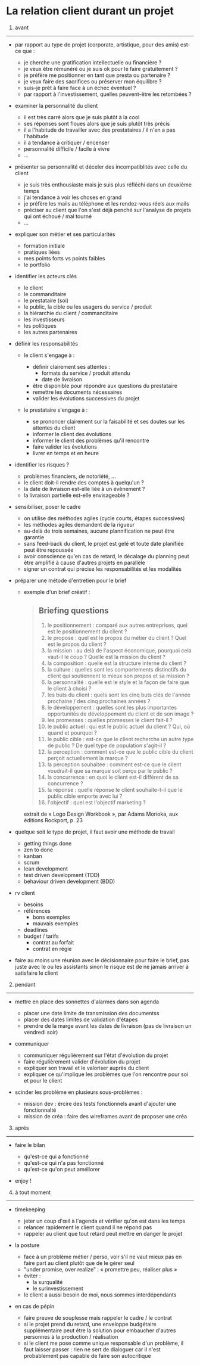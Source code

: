 La relation client durant un projet
===================================

1) avant
--------

-   par rapport au type de projet (corporate, artistique, pour des amis) est-ce que :
    -   je cherche une gratification intellectuelle ou financière ?
    -   je veux être rémunéré ou je suis ok pour le faire gratuitement ?
    -   je préfère me positionner en tant que presta ou partenaire ?
    -   je veux faire des sacrifices ou préserver mon équilibre ?
    -   suis-je prêt à faire face à un échec éventuel ?
    -   par rapport à l'investissement, quelles peuvent-être les retombées ?

-   examiner la personnalité du client
    -   il est très carré alors que je suis plutôt à la cool
    -   ses réponses sont floues alors que je suis plutôt très précis
    -   il a l'habitude de travailler avec des prestataires / il n'en a pas l'habitude
    -   il a tendance à critiquer / encenser
    -   personnalité difficile / facile à vivre
    -   ...

-   présenter sa personnalité et déceler des incompatiblités avec celle du client
    -   je suis très enthousiaste mais je suis plus réfléchi dans un deuxième temps
    -   j'ai tendance à voir les choses en grand
    -   je préfère les mails au téléphone et les rendez-vous réels aux mails
    -   préciser au client que l'on s'est déjà penché sur l'analyse de projets qui ont échoué / mal tourné
    -   ...

-   expliquer son métier et ses particularités
    -   formation initiale
    -   pratiques liées
    -   mes points forts vs points faibles
    -   le portfolio

-   identifier les acteurs clés
    -   le client
    -   le commanditaire
    -   le prestataire (soi)
    -   le public, la cible ou les usagers du service / produit
    -   la hiérarchie du client / commanditaire
    -   les investisseurs
    -   les politiques
    -   les autres partenaires

-   définir les responsabilités

    -   le client s'engage à :
        -   définir clairement ses attentes :
            -   formats du service / produit attendu
            -   date de livraison
        -   être disponible pour répondre aux questions du prestataire
        -   remettre les documents nécessaires
        -   valider les évolutions successives du projet

    -   le prestataire s'engage à :
        -   se prononcer clairement sur la faisabilité et ses doutes sur les attentes du client
        -   informer le client des évolutions
        -   informer le client des problèmes qu'il rencontre
        -   faire valider les évolutions
        -   livrer en temps et en heure

-   identifier les risques ?
    -   problèmes financiers, de notoriété, ...
    -   le client doit-il rendre des comptes à quelqu'un ?
    -   la date de livraison est-elle liée à un évènement ?
    -   la livraison partielle est-elle envisageable ?

-   sensibiliser, poser le cadre
    -   on utilise des méthodes agiles (cycle courts, étapes successives)
    -   les méthodes agiles demandent de la rigueur
    -   au-delà de trois semaines, aucune plannification ne peut être garantie
    -   sans feed-back du client, le projet est gelé et toute date planifiée peut être repoussée
    -   avoir conscience qu'en cas de retard, le décalage du planning peut être amplifié à cause d'autres projets en parallèle
    -   signer un contrat qui précise les responsabilités et les modalités

-   préparer une métode d'entretien pour le brief
    - exemple d'un brief créatif :

        > ## Briefing questions
        >
        > 1. le positionnement : comparé aux autres entreprises, quel est le positionnement du client ?
        > 2. le propose : quel est le propos du métier du client ? Quel est le propos du client ?
        > 3. la mission : au delà de l'aspect économique, pourquoi cela vaut-il le coup ? Quelle est la mission du client ?
        > 4. la composition : quelle est la structure interne du client ?
        > 5. la culture : quelles sont les comportements distinctifs du client qui soutiennent le mieux son propos et sa mission ?
        > 6. la personnalité : quelle est le style et la façon de faire que le client à choisi ?
        > 7. les buts du client : quels sont les cinq buts clés de l'année prochaine / des cinq prochaines années ?
        > 8. le développement : quelles sont les plus importantes opportunités de développement du client et de son image ?
        > 9. les promesses : quelles promesses le client fait-il ?
        > 10. le public actuel : qui est le public actuel du client ? Qui, où quand et pourquoi ?
        > 11. le public cible : est-ce que le client recherche un autre type de public ? De quel type de population s'agit-il ?
        > 12. la perception : comment est-ce que le public cible du client perçoit actuellement la marque ?
        > 13. la perception souhaitée : comment est-ce que le client voudrait-il que sa marque soit perçu par le public ?
        > 14. la concurrence : en quoi le client est-il différent de sa concurrence ?
        > 15. la réponse : quelle réponse le client souhaite-t-il que le public cible emporte avec lui ?
        > 16. l'objectif : quel est l'objectif marketing ?

        extrait de « Logo Design Workbook », par Adams Morioka, aux éditions Rockport, p. 23

-   quelque soit le type de projet, il faut avoir une méthode de travail
    -   getting things done
    -   zen to done
    -   kanban
    -   scrum
    -   lean development
    -   test driven development (TDD)
    -   behaviour driven development (BDD)

-   rv client
    -   besoins
    -   références
        -   bons exemples
        -   mauvais exemples
    -   deadlines
    -   budget / tarifs
        -   contrat au forfait
        -   contrat en régie

-   faire au moins une réunion avec le décisionnaire pour faire le brief, pas juste avec le ou les assistants sinon le risque est de ne jamais arriver à satisfaire le client

2) pendant
----------

-   mettre en place des sonnettes d'alarmes dans son agenda
    -   placer une date limite de transmission des documentss
    -   placer des dates limites de validation d'étapes
    -   prendre de la marge avant les dates de livraison (pas de livraison un vendredi soir)

-   communiquer
    -   communiquer régulièrement sur l'état d'évolution du projet
    -   faire régulièrement valider d'évolution du projet
    -   expliquer son travail et le valoriser auprès du client
    -   expliquer ce qu'implique les problèmes que l'on rencontre pour soi et pour le client

-   scinder les problème en plusieurs sous-problèmes :
    -   mission dev : ércire des tests fonctionnels avant d'ajouter une fonctionnalté
    -   mission de créa : faire des wireframes avant de proposer une créa

3) après
--------

-   faire le bilan
    -   qu'est-ce qui a fonctionné
    -   qu'est-ce qui n'a pas fonctionné
    -   qu'est-ce qu'on peut améliorer

-   enjoy !

4) à tout moment
----------------

-   timekeeping
    -   jeter un coup d'œil à l'agenda et vérifier qu'on est dans les temps
    -   relancer rapidement le client quand il ne répond pas
    -   rappeler au client que tout retard peut mettre en danger le projet

-   la posture
    -   face à un problème métier / perso, voir s'il ne vaut mieux pas en faire part au client plutôt que de le gérer seul
    -   "under promise, over realize" : « promettre peu, réaliser plus »
    -   éviter :
        -   la surqualité
        -   le surinvestissement
    -   le client a aussi besoin de moi, nous sommes interdépendants

-   en cas de pépin
    -   faire preuve de souplesse mais rappeler le cadre / le contrat
    -   si le projet prend du retard, une enveloppe budgétaire supplémentaire peut être la solution pour embaucher d'autres personnes à la production / réalisation
    -   si le client me pose comme unique responsable d'un problème, il faut laisser passer : rien ne sert de dialoguer car il n'est probablement pas capable de faire son autocritique

